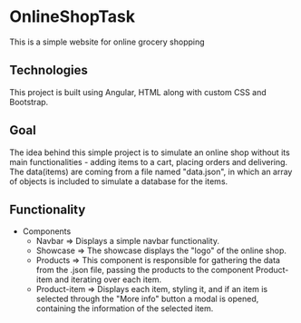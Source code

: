# OnlineShopTask
This is a simple website for online grocery shopping

## Technologies
This project is built using Angular, HTML along with custom CSS and Bootstrap. 

## Goal
The idea behind this simple project is to simulate an online shop without its main functionalities - adding items to a cart, placing orders and delivering. 
The data(items) are coming from a file named "data.json", in which an array of objects is included to simulate a database for the items. 

## Functionality 
* Components
  - Navbar => Displays a simple navbar functionality.
  - Showcase => The showcase displays the "logo" of the online shop.
  - Products => This component is responsible for gathering the data from the .json file, passing the products to the component Product-item and iterating over each item.
  - Product-item => Displays each item, styling it, and if an item is selected through the "More info" button a modal is opened, containing the information of the selected item.
